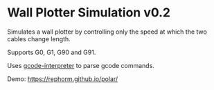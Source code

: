 # Wall Plotter Simulation v0.2

Simulates a wall plotter by controlling only the speed at which the two cables change length.

Supports G0, G1, G90 and G91.

Uses [gcode-interpreter](https://github.com/cncjs/gcode-interpreter) to parse gcode commands.

Demo: https://rephorm.github.io/polar/